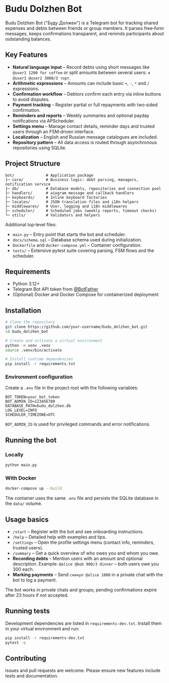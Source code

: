 # Budu Dolzhen Bot

Budu Dolzhen Bot ("Буду Должен") is a Telegram bot for tracking shared expenses and debts between friends or group members. It parses free‑form messages, keeps confirmations transparent, and reminds participants about outstanding balances.

## Key Features

- **Natural language input** – Record debts using short messages like `@user1 1200 for coffee` or split amounts between several users: `я @user1 @user2 3000/3 торт`.
- **Arithmetic expressions** – Amounts can include basic `+`, `-`, `*` and `/` expressions.
- **Confirmation workflow** – Debtors confirm each entry via inline buttons to avoid disputes.
- **Payment tracking** – Register partial or full repayments with two‑sided confirmation.
- **Reminders and reports** – Weekly summaries and optional payday notifications via APScheduler.
- **Settings menu** – Manage contact details, reminder days and trusted users through an FSM‑driven interface.
- **Localization** – English and Russian message catalogues are included.
- **Repository pattern** – All data access is routed through asynchronous repositories using SQLite.

## Project Structure

```
bot/              # Application package
├─ core/          # Business logic: debt parsing, managers, notification service
├─ db/            # Database models, repositories and connection pool
├─ handlers/      # aiogram message and callback handlers
├─ keyboards/     # Inline keyboard factories
├─ locales/       # JSON translation files and i18n helpers
├─ middlewares/   # User, logging and i18n middlewares
├─ scheduler/     # Scheduled jobs (weekly reports, timeout checks)
└─ utils/         # Validators and helpers
```
Additional top‑level files:

- `main.py` – Entry point that starts the bot and scheduler.
- `docs/schema.sql` – Database schema used during initialization.
- `Dockerfile` and `docker-compose.yml` – Container configuration.
- `tests/` – Extensive pytest suite covering parsing, FSM flows and the scheduler.

## Requirements

- Python 3.12+
- Telegram Bot API token from [@BotFather](https://t.me/BotFather)
- (Optional) Docker and Docker Compose for containerized deployment

## Installation

```bash
# Clone the repository
git clone https://github.com/your-username/budu_dolzhen_bot.git
cd budu_dolzhen_bot

# Create and activate a virtual environment
python -m venv .venv
source .venv/bin/activate

# Install runtime dependencies
pip install -r requirements.txt
```

### Environment configuration

Create a `.env` file in the project root with the following variables:

```
BOT_TOKEN=your_bot_token
BOT_ADMIN_ID=123456789
DATABASE_PATH=budu_dolzhen.db
LOG_LEVEL=INFO
SCHEDULER_TIMEZONE=UTC
```

`BOT_ADMIN_ID` is used for privileged commands and error notifications.

## Running the bot

### Locally

```bash
python main.py
```

### With Docker

```bash
docker-compose up --build
```

The container uses the same `.env` file and persists the SQLite database in the `data/` volume.

## Usage basics

- `/start` – Register with the bot and see onboarding instructions.
- `/help` – Detailed help with examples and tips.
- `/settings` – Open the profile settings menu (contact info, reminders, trusted users).
- `/summary` – Get a quick overview of who owes you and whom you owe.
- **Recording debts** – Mention users with an amount and optional description. Example:
  `@alice @bob 900/3 dinner` – both users owe you 300 each.
- **Marking payments** – Send `скинул @alice 1000` in a private chat with the bot to log a payment.

The bot works in private chats and groups; pending confirmations expire after 23 hours if not accepted.

## Running tests

Development dependencies are listed in `requirements-dev.txt`.
Install them in your virtual environment and run:

```bash
pip install -r requirements-dev.txt
pytest -q
```

## Contributing

Issues and pull requests are welcome. Please ensure new features include tests and documentation.
